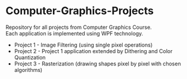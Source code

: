 # Computer-Graphics-Projects
Repository for all projects from Computer Graphics Course.\
Each application is implemented using WPF technology.

- Project 1 - Image Filtering (using single pixel operations)
- Project 2 - Project 1 application extended by Dithering and Color Quantization
- Project 3 - Rasterization (drawing shapes pixel by pixel with chosen algorithms)
